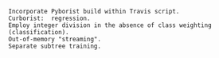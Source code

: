 	Incorporate Pyborist build within Travis script.
	Curborist:  regression.
	Employ integer division in the absence of class weighting (classification).
	Out-of-memory "streaming".
	Separate subtree training.
	

